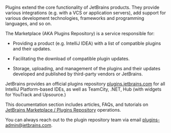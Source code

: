 [//]: # (title: JetBrains Marketplace)

Plugins extend the core functionality of JetBrains products. They provide various integrations (e.g. with a VCS or application servers), add support for various development technologies, frameworks and programming languages, and so on.

The Marketplace (AKA Plugins Repository) is a service responsible for:

* Providing a product (e.g. IntelliJ IDEA) with a list of compatible plugins and their updates.
 
* Facilitating the download of compatible plugin updates.
 
* Storage, uploading, and management of the plugins and their updates developed and published by third-party vendors or JetBrains.

JetBrains provides an official plugins repository [plugins.jetbrains.com](https://plugins.jetbrains.com) for all IntelliJ Platform-based IDEs, as well as TeamCity, .NET, Hub (with widgets for YouTrack and Upsource.)

This documentation section includes articles, FAQs, and tutorials on [JetBrains Marketplace / Plugins Repository](https://plugins.jetbrains.com) operations.

You can always reach out to the plugin repository team via email [plugins-admin@jetbrains.com](mailto:plugins-admin@jetbrains.com).
